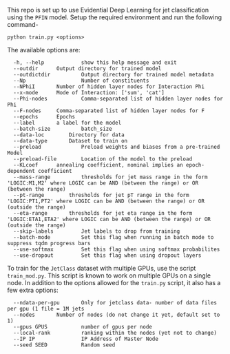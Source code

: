This repo is set up to use Evidential Deep Learning for jet classification using the `PFIN` model.
Setup the required environment and run the following command-

```
python train.py <options>
```

The available options are:

```
  -h, --help            show this help message and exit
  --outdir 		Output directory for trained model
  --outdictdir          Output directory for trained model metadata
  --Np                  Number of constituents
  --NPhiI 		Number of hidden layer nodes for Interaction Phi
  --x-mode 		Mode of Interaction: ['sum', 'cat']
  --Phi-nodes           Comma-separated list of hidden layer nodes for Phi
  --F-nodes		Comma-separated list of hidden layer nodes for F
  --epochs		Epochs
  --label		a label for the model
  --batch-size          batch_size
  --data-loc 		Directory for data
  --data-type 		Dataset to train on
  --preload             Preload weights and biases from a pre-trained Model
  --preload-file        Location of the model to the preload
  --KLcoef 		annealing coefficient, nominal implies an epoch-dependent coefficient
  --mass-range          thresholds for jet mass range in the form 'LOGIC:M1,M2' where LOGIC can be AND (between the range) or OR (between the range)
  --pt-range 		thresholds for jet pT range in the form 'LOGIC:PT1,PT2' where LOGIC can be AND (between the range) or OR (outside the range)
  --eta-range 		thresholds for jet eta range in the form 'LOGIC:ETA1,ETA2' where LOGIC can be AND (between the range) or OR (outside the range)
  --skip-labels         Jet labels to drop from training
  --batch-mode          Set this flag when running in batch mode to suppress tqdm progress bars
  --use-softmax         Set this flag when using softmax probabilites
  --use-dropout         Set this flag when using dropout layers
```

To train for the `JetClass` dataset with multiple GPUs, use the script `train_mod.py`. This script is known to work on multiple GPUs on a single node. In addition to the options allowed for the `train.py` script, it also has a few extra options:

```
  --ndata-per-gpu       Only for jetclass data- number of data files per gpu (1 file = 1M jets
  --nodes 		Number of nodes (do not change it yet, default set to 1)
  --gpus GPUS           number of gpus per node
  --local-rank          ranking within the nodes (yet not to change)
  --IP IP               IP Address of Master Node
  --seed SEED           Random seed
```

